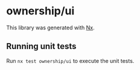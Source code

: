 # ownership/ui

This library was generated with [Nx](https://nx.dev).

## Running unit tests

Run `nx test ownership/ui` to execute the unit tests.
